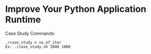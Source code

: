 # Improve Your Python Application Runtime


Case Study Commands:
```
./case_study n no_of_iter
Ex: ./case_study.sh 2048 1000
```